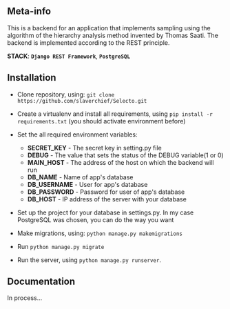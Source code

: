 ## Meta-info

This is a backend for an application that implements sampling using the algorithm of the hierarchy analysis method invented by Thomas Saati. The backend is implemented according to the REST principle.

**STACK**: **`Django REST Framework`**, **`PostgreSQL`**

## Installation

- Clone repository, using: `git clone https://github.com/slaverchief/Selecto.git`

- Create a virtualenv and install all requirements, using `pip install -r requirements.txt` (you should activate environment before)

- Set the all required environment variables:
	- **SECRET_KEY** - The secret key in setting.py file
	- **DEBUG** - The value that sets the status of the DEBUG variable(1 or 0)
	- **MAIN_HOST** - The address of the host on which the backend will run
	- **DB_NAME** - Name of app's database
	- **DB_USERNAME** - User for app's database
	- **DB_PASSWORD** - Password for user of app's database
	- **DB_HOST** - IP address of the server with your database

- Set up the project for your database in settings.py. In my case PostgreSQL was chosen, you can do the way you want

- Make migrations, using: `python manage.py makemigrations`

- Run `python manage.py migrate`

- Run the server, using `python manage.py runserver`.

## Documentation

In process...

